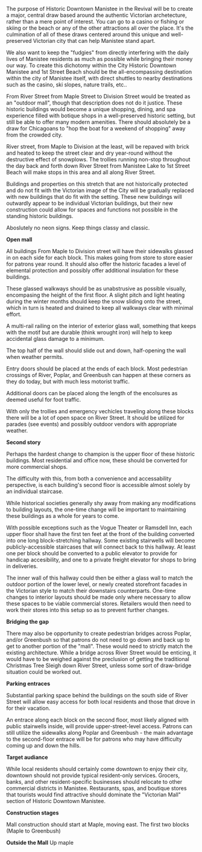 The purpose of Historic Downtown Manistee in the Revival will be to create a major, central draw based around the authentic Victorian archetecture, rather than a mere point of interest. You can go to a casino or fishing or skiing or the beach or any of the other attractions all over the place. It's the culmination of all of these draws centered around this unique and well-preserved Victorian city that can help Manistee stand apart.

We also want to keep the "fudgies" from directly interfering with the daily lives of Manistee residents as much as possible while bringing their money our way. To create this dichotomy within the City Historic Downtown Manistee and 1st Street Beach should be the all-encompassing destination within the city of Manistee itself, with direct shuttles to nearby destinations such as the casino, ski slopes, nature trails, etc.. 

From River Street from Maple Street to Division Street would be treated as an "outdoor mall", though that description does not do it justice. These historic buildings would become a unique shopping, dining, and spa experience filled with botique shops in a well-preserved historic setting, but still be able to offer many modern amenities. There should absolutely be a draw for Chicagoans to "hop the boat for a weekend of shopping" away from the crowded city. 

River street, from Maple to Division at the least, will be repaved with brick and heated to keep the street clear and dry year-round without the destructive effect of snowplows. The trollies running non-stop throughout the day back and forth down River Street from Manistee Lake to 1st Street Beach will make stops in this area and all along River Street. 

Buildings and properties on this stretch that are not historically protected and do not fit with the Victorian image of the City will be gradually replaced with new buildings that do fit with the setting. These new buildings will outwardly appear to be individual Victorian buildings, but their new construction could allow for spaces and functions not possible in the standing historic buildings. 

Aboslutely no neon signs. Keep things classy and classic. 

**Open mall**

All buildings From Maple to Division street will have their sidewalks glassed in on each side for each block. This makes going from store to store easier for patrons year round. It should also offer the historic facades a level of elemental protection and possibly offer additional insulation for these buildings. 

These glassed walkways should be as unabstrusive as possible visually, encompasing the height of the first floor. A slight pitch and light heating during the winter months should keep the snow sliding onto the street, which in turn is heated and drained to keep all walkways clear with minimal effort.

A multi-rail railing on the interior of exterior glass wall, something that keeps with the motif but are durable (think wrought iron) will help to keep accidental glass damage to a minimum.

The top half of the wall should slide out and down, half-opening the wall when weather permits.

Entry doors should be placed at the ends of each block. Most pedestrian crossings of River, Poplar, and Greenbush can happen at these corners as they do today, but with much less motorist traffic.

Additional doors can be placed along the length of the encolsures as deemed useful for foot traffic. 

With only the trollies and emergency vechicles traveling along these blocks there will be a lot of open space on River Street. It should be utilized for parades (see events) and possibly outdoor vendors with appropriate weather. 

**Second story**

Perhaps the hardest change to champion is the upper floor of these historic buildings. Most residential and office now, these should be converted for more commercial shops. 

The difficulty with this, from both a convenience and accessability perspective, is each building's second floor is accessible almost solely by an individual staircase. 

While historical societies generally shy away from making any modifications to building layouts, the one-time change will be important to maintaining these buildings as a whole for years to come. 

With possible exceptions such as the Vogue Theater or Ramsdell Inn, each upper floor shall have the first ten feet at the front of the building converted into one long block-stretching hallway. Some existing stairwells will become publicly-accessible staircases that will connect back to this hallway. At least one per block should be converted to a public elevator to provide for handicap accesibility, and one to a private freight elevator for shops to bring in deliveries. 

The inner wall of this hallway could then be either a glass wall to match the outdoor portion of the lower level, or newly created storefront facades in the Victorian style to match their downstairs counterparts. One-time changes to interior layouts should be made only where necessary to allow these spaces to be viable commercial stores. Retailers would then need to work their stores into this setup so as to prevent further changes. 

**Bridging the gap**

There may also be opportunity to create pedestrian bridges across Poplar, and/or Greenbush so that patrons do not need to go down and back up to get to another portion of the "mall". These would need to strictly match the existing architecture. While a bridge across River Street would be enticing, it would have to be weighed against the preclusion of getting the traditional Christmas Tree Sleigh down River Street, unless some sort of draw-bridge situation could be worked out. 

**Parking entraces**

Substantial parking space behind the buildings on the south side of River Street will allow easy access for both local residents and those that drove in for their vacation. 

An entrace along each block on the second floor, most likely aligned with public stairwells inside, will provide upper-street-level access. Patrons can still utilize the sidewalks along Poplar and Greenbush - the main advantage to the second-floor entrace will be for patrons who may have difficulty coming up and down the hills. 

**Target audiance**

While local residents should certainly come downtown to enjoy their city, downtown should not provide typical resident-only services. Grocers, banks, and other resident-specific businesses should relocate to other commercial districts in Manistee. Restaurants, spas, and boutique stores that tourists would find attractive should dominate the "Victorian Mall" section of Historic Downtown Manistee. 

**Construction stages**

Mall construction should start at Maple, moving east. The first two blocks (Maple to Greenbush) 

**Outside the Mall**
Up maple 
